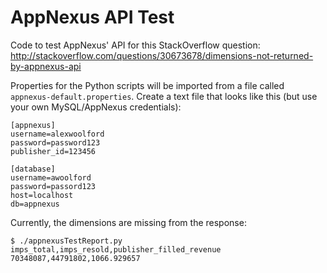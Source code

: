 # AppNexus API Test
Code to test AppNexus' API for this StackOverflow question: http://stackoverflow.com/questions/30673678/dimensions-not-returned-by-appnexus-api

Properties for the Python scripts will be imported from a file called `appnexus-default.properties`. Create a text file that looks like this (but use your own MySQL/AppNexus credentials):

    [appnexus]
    username=alexwoolford
    password=password123
    publisher_id=123456

    [database]
    username=awoolford
    password=passord123
    host=localhost
    db=appnexus

Currently, the dimensions are missing from the response:

    $ ./appnexusTestReport.py 
    imps_total,imps_resold,publisher_filled_revenue
    70348087,44791802,1066.929657
